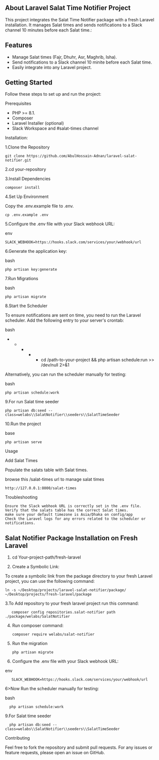 ## About Laravel Salat Time Notifier Project

This project integrates the Salat Time Notifier package with a fresh Laravel installation. It manages Salat times and sends notifications to a Slack channel 10 minutes before each Salat time.:

## Features

- Manage Salat times (Fajr, Dhuhr, Asr, Maghrib, Isha).
- Send notifications to a Slack channel 10 minite before each Salat time.
- Easily integrate into any Laravel project.

## Getting Started

Follow these steps to set up and run the project:

Prerequisites


- PHP >= 8.1.
- Composer
- Laravel Installer (optional)
- Slack Workspace and #salat-times channel


Installation:

1.Clone the Repository

    git clone https://github.com/AbulHossain-Adnan/laravel-salat-notifier.git


2.cd your-repository

3.Install Dependencies

    composer install

4.Set Up Environment

Copy the .env.example file to .env.

    cp .env.example .env

5.Configure the .env file with your Slack webhook URL:

env

    SLACK_WEBHOOK=https://hooks.slack.com/services/your/webhook/url

6.Generate the application key:

bash

    php artisan key:generate

7.Run Migrations

bash

    php artisan migrate

8.Start the Scheduler

To ensure notifications are sent on time, you need to run the Laravel scheduler. Add the following entry to your server's crontab:

bash

* * * * * cd /path-to-your-project && php artisan schedule:run >> /dev/null 2>&1

Alternatively, you can run the scheduler manually for testing:

bash

    php artisan schedule:work


9.For run Salat time seeder  

    php artisan db:seed --class=welabs\\SalatNotifier\\seeders\\SalatTimeSeeder
    

10.Run the project

base

    php artisan serve


Usage

Add Salat Times
 
Populate the salats table with Salat times.

browse this /salat-times url to manage salat times

    http://127.0.0.1:8000/salat-times

   

Troubleshooting

    Ensure the Slack webhook URL is correctly set in the .env file.
    Verify that the salats table has the correct Salat times.
    make sure your default timezone is Asia/Dhaka on config/app
    Check the Laravel logs for any errors related to the scheduler or notifications.




## Salat Notifier Package Installation on Fresh Laravel



1. cd Your-project-path/fresh-laravel

2. Create a Symbolic Link:

To create a symbolic link from the package directory to your fresh Laravel project, you can use the following command:

    ln -s ~/Desktop/projects/laravel-salat-notifier/package/ ~/Desktop/projects/fresh-laravel/package

3.To Add repository to your fresh laravel project run this command:

       composer config repositories.salat-notifier path ./package/welabs/SalatNotifier

4. Run composer command:

       composer require welabs/salat-notifier

4. Run the migration

       php artisan migrate

    
5. Configure the .env file with your Slack webhook URL:

env

       SLACK_WEBHOOK=https://hooks.slack.com/services/your/webhook/url    


6>Now Run the scheduler manually for testing:

bash

      php artisan schedule:work


9.For Salat time seeder  

      php artisan db:seed --class=welabs\\SalatNotifier\\seeders\\SalatTimeSeeder

    

Contributing

Feel free to fork the repository and submit pull requests. For any issues or feature requests, please open an issue on GitHub.
